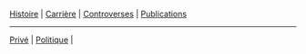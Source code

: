 
[Histoire](histoire.md) | [Carrière](carriere.md) | [Controverses](contro.md) | [Publications](publis.md)

***

[Privé](finance.md) | [Politique](politique.md) |



